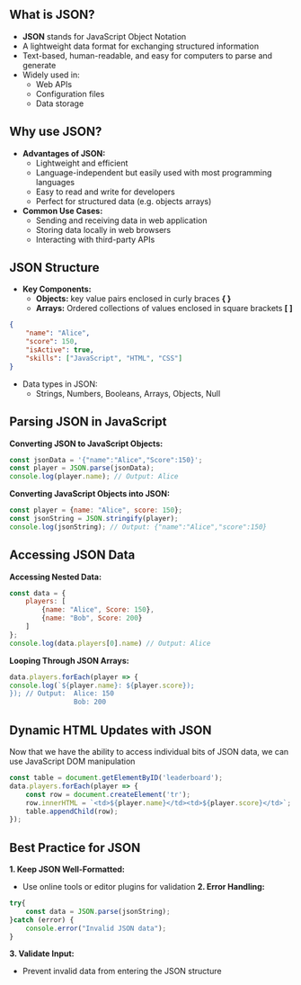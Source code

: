 
## What is JSON?
- **JSON** stands for JavaScript Object Notation
- A lightweight data format for exchanging structured information
- Text-based, human-readable, and easy for computers to parse and generate
- Widely used in:
	- Web APIs
	- Configuration files
	- Data storage

## Why use JSON?
- **Advantages of JSON:**
	- Lightweight and efficient
	- Language-independent but easily used with most programming languages
	- Easy to read and write for developers
	- Perfect for structured data (e.g. objects arrays)
- **Common Use Cases:**
	- Sending and receiving data in web application
	- Storing data locally in web browsers
	- Interacting with third-party APIs

## JSON Structure
- **Key Components:**
	- **Objects:** key value pairs enclosed in curly braces **{ }**
	- **Arrays:** Ordered collections of values enclosed in square brackets **[ ]**
```json
{
	"name": "Alice",
	"score": 150,
	"isActive": true,
	"skills": ["JavaScript", "HTML", "CSS"]
}
```
- Data types in JSON:
	- Strings, Numbers, Booleans, Arrays, Objects, Null

## Parsing JSON in JavaScript
**Converting JSON to JavaScript Objects:**
```js
const jsonData = '{"name":"Alice","Score":150}';
const player = JSON.parse(jsonData);
console.log(player.name); // Output: Alice
```
**Converting JavaScript Objects into JSON:**
```js
const player = {name: "Alice", score: 150};
const jsonString = JSON.stringify(player);
console.log(jsonString); // Output: {"name":"Alice","score":150}
```

## Accessing JSON Data
**Accessing Nested Data:**
```js
const data = {
	players: [
		{name: "Alice", Score: 150},
		{name: "Bob", Score: 200}
	]
};
console.log(data.players[0].name) // Output: Alice
```
**Looping Through JSON Arrays:**
```js
data.players.forEach(player => {
console.log(`${player.name}: ${player.score});
}); // Output:  Alice: 150
				Bob: 200
```

## Dynamic HTML Updates with JSON
Now that we have the ability to access individual bits of JSON data, we can use JavaScript DOM manipulation
```js
const table = document.getElementByID('leaderboard');
data.players.forEach(player => {
	const row = document.createElement('tr');
	row.innerHTML = `<td>${player.name}</td><td>${player.score}</td>`;
	table.appendChild(row);
});
```

## Best Practice for JSON

**1. Keep JSON Well-Formatted:**
- Use online tools or editor plugins for validation
**2. Error Handling:**
```js
try{
	const data = JSON.parse(jsonString);
}catch (error) {
	console.error("Invalid JSON data");
}
```
**3. Validate Input:**
- Prevent invalid data from entering the JSON structure